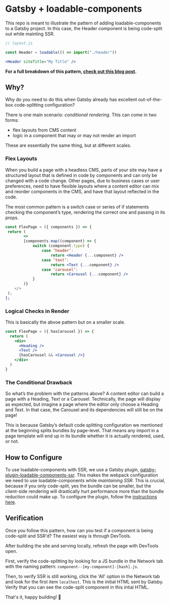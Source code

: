 # Gatsby + loadable-components

This repo is meant to illustrate the pattern of adding loadable-components to a Gatsby project. In this case, the Header component is being code-split out while mainting SSR.

```jsx
// layout.js

const Header = loadable(() => import("./header"))

<Header siteTitle="My Title" />
```

**For a full breakdown of this pattern, [check out this blog post]().**

## Why?

Why do you need to do this when Gatsby already has excellent out-of-the-box code-splitting configuration?

There is one main scenario: _conditional rendering_. This can come in two forms:

- flex layouts from CMS content
- logic in a component that may or may not render an import

These are essentially the same thing, but at different scales.

### Flex Layouts

When you build a page with a headless CMS, parts of your site may have a structured layout that is defined in code by components and can only be changed with a code change. Other pages, due to business cases or user preferences, need to have flexible layouts where a content editor can mix and reorder components in the CMS, and have that layout reflected in the code.

The most common pattern is a switch case or series of if statements checking the component’s type, rendering the correct one and passing in its props.

```jsx
const FlexPage = ({ components }) => {
 return (
		<>
		{components.map((component) => {
			switch (component.type) {
				case ‘header’:
					return <Header {...component} />
				case ‘text’:
					return <Text {...component} />
				case ‘carousel’:
					return <Carousel {...component} />
			}
		)}
	</>
 );
};
```

### Logical Checks in Render

This is basically the abvoe pattern but on a smaller scale.

```jsx
const FlexPage = ({ hasCarousel }) => {
  return (
    <div>
      <Heading />
      <Text />
      {hasCarousel && <Carousel />}
    </div>
  )
}
```

### The Conditional Drawback

So what’s the problem with the patterns above? A content editor can build a page with a Heading, Text or a Carousel. Technically, the page will display as expected, but imagine a page where the editor only choose a Heading and Text. In that case, the Carousel and its dependencies will still be on the page!

This is because Gatsby’s default code splitting configuration we mentioned at the beginning splits bundles by page-level. That means any import in a page template will end up in its bundle whether it is actually rendered, used, or not.

## How to Configure

To use loadable-components with SSR, we use a Gatsby plugin, [gatsby-plugin-loadable-components-ssr](https://github.com/graysonhicks/gatsby-plugin-loadable-components-ssr). This makes the webpack configuration we need to use loadable-components while _maintaining SSR_. This is crucial, because if you only code-split, yes the bundle can be smaller, but the client-side rendering will drastically hurt performance more than the bundle reduction could make up. To configure the plugin, follow the [instructions here](https://github.com/graysonhicks/gatsby-plugin-loadable-components-ssr).

## Verification

Once you follow this pattern, how can you test if a component is being code-split and SSR'd? The easiest way is through DevTools.

After building the site and serving locally, refresh the page with DevTools open.

First, verify the code-splitting by looking for a JS bundle in the Network tab with the naming pattern: `component--[my-component]-[hash].js`.

Then, to verify SSR is still working, click the 'All' option in the Network tab and look for the first item `localhost`. This is the initial HTML sent by Gatsby. Verify that you can see the code-split component in this intial HTML.

That's it, happy building! 🎉
